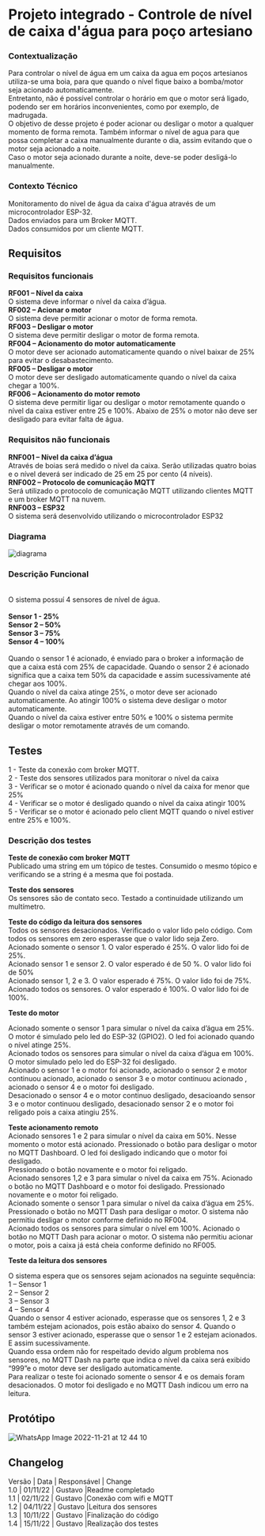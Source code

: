# Projeto integrado - Controle de nível de caixa d'água para poço artesiano

### Contextualização

Para controlar o nível de água em um caixa da agua em poços artesianos utiliza-se uma boia, para que quando o nível fique baixo a bomba/motor seja acionado automaticamente. <br>
Entretanto, não é possível controlar o horário em que o motor será ligado, podendo ser em horários inconvenientes, como por exemplo, de madrugada.  <br>
O objetivo de desse projeto é poder acionar ou desligar o motor a qualquer momento de forma remota. Também informar o nível de agua para que possa completar a caixa manualmente durante o dia, assim evitando que o motor seja acionado a noite. <br>
Caso o motor seja acionado durante a noite, deve-se poder desligá-lo manualmente. <br>


### Contexto Técnico

Monitoramento do nivel de água da caixa d'água através de um microcontrolador ESP-32. <br>
Dados enviados para um Broker MQTT. <br>
Dados consumidos por um cliente MQTT. <br>

## Requisitos

### Requisitos funcionais

<b>RF001 – Nível da caixa</b><br>
O sistema deve informar o nível da caixa d’água.<br>
<b>RF002 – Acionar o motor</b> <br>
O sistema deve permitir acionar o motor de forma remota.  <br>
<b>RF003 – Desligar o motor</b> <br>
O sistema deve permitir desligar o motor de forma remota. <br>
<b>RF004 – Acionamento do motor automaticamente</b>  <br>
O motor deve ser acionado automaticamente quando o nível baixar de 25% para evitar o desabastecimento. <br>
<b>RF005 – Desligar o motor</b> <br>
O motor deve ser desligado automaticamente quando o nível da caixa chegar a 100%. <br>
<b>RF006 – Acionamento do motor remoto</b> <br>
O sistema deve permitir ligar ou desligar o motor remotamente quando o nível da caixa estiver entre 25 e 100%. Abaixo de 25% o motor não deve ser desligado para evitar falta de água. <br>

### Requisitos não funcionais

<b>RNF001 – Nível da caixa d’água</b><br>
Através de boias será medido o nível da caixa. Serão utilizadas quatro boias e o nível deverá ser indicado de 25 em 25 por cento (4 níveis).<br>
<b>RNF002 – Protocolo de comunicação MQTT</b><br>
Será utilizado o protocolo de comunicação MQTT utilizando clientes MQTT e um broker MQTT na nuvem.<br>
<b>RNF003 – ESP32</b><br>
O sistema será desenvolvido utilizando o microcontrolador ESP32<br>

### Diagrama

![diagrama](https://user-images.githubusercontent.com/46695647/200136950-279a5a30-f1a9-4d95-9d20-b016de873bc5.jpg)

### Descrição Funcional
<br>
O sistema possuí 4 sensores de nível de água.<br>
<br>
<b>Sensor 1 - 25% </b><br>
<b>Sensor 2 – 50% </b><br>
<b>Sensor 3 – 75% </b><br>
<b>Sensor 4 – 100% </b><br>
<br>
Quando o sensor 1 é acionado, é enviado para o broker a informação de que a caixa está com 25% de capacidade. Quando o sensor 2 é acionado significa que a caixa tem 50% da capacidade e assim sucessivamente até chegar aos 100%.<br>
Quando o nível da caixa atinge 25%, o motor deve ser acionado automaticamente. Ao atingir 100% o sistema deve desligar o motor automaticamente.<br>
Quando o nível da caixa estiver entre 50% e 100% o sistema permite desligar o motor remotamente através de um comando.<br>

## Testes

1 - Teste da conexão com broker MQTT.<br>
2 - Teste dos sensores utilizados para monitorar o nível da caixa<br>
3 - Verificar se o motor é acionado quando o nível da caixa for menor que 25%<br>
4 - Verificar se o motor é desligado quando o nível da caixa atingir 100%<br>
5 - Verificar se o motor é acionado pelo client MQTT quando o nível estiver entre 25% e 100%.<br>

### Descrição dos testes
<b>Teste de conexão com broker MQTT </b><br>
Publicado uma string em um tópico de testes. Consumido o mesmo tópico e verificando se a string é a mesma que foi postada.<br>

<b>Teste dos sensores </b><br>
Os sensores são de contato seco. Testado a continuidade utilizando um multímetro.<br>

<b>Teste do código da leitura dos sensores </b><br>
Todos os sensores desacionados. Verificado o valor lido pelo código. Com todos os sensores em zero esperasse que o valor lido seja Zero.<br>
Acionado somente o sensor 1. O valor esperado é 25%. O valor lido foi de 25%.<br>
Acionado sensor 1 e sensor 2. O valor esperado é de 50 %. O valor lido foi de 50%<br>
Acionado sensor 1, 2 e 3. O valor esperado é 75%. O valor lido foi de 75%.<br>
Acionado todos os sensores. O valor esperado é 100%. O valor lido foi de 100%.<br>

<b>Teste do motor </b><br>

Acionado somente o sensor 1 para simular o nível da caixa d’água em 25%. O motor é simulado pelo led do ESP-32 (GPIO2). O led foi acionado quando o nível atinge 25%.<br>
Acionado todos os sensores para simular o nível da caixa d’água em 100%. O motor simulado pelo led do ESP-32 foi desligado.<br>
Acionado o sensor 1 e o motor foi acionado, acionado o sensor 2 e motor continuou acionado, acionado o sensor 3 e o motor continuou acionado , acionado o sensor 4 e o motor foi desligado.<br>
Desacionado o sensor 4 e o motor continuo desligado, desacioando sensor 3 e o motor continuou desligado, desacionado sensor 2 e o motor foi religado pois a caixa atingiu 25%.<br>

<b>Teste acionamento remoto </b><br>
Acionado sensores 1 e 2 para simular o nível da caixa em 50%. Nesse momento o motor está acionado. Pressionado o botão para desligar o motor no MQTT Dashboard. O led foi desligado indicando que o motor foi desligado.<br>
Pressionado o botão novamente e o motor foi religado.<br>
Acionado sensores 1,2 e 3 para simular o nível da caixa em 75%. Acionado o botão no MQTT Dashboard e o motor foi desligado. Pressionado novamente e o motor foi religado.<br>
Acionado somente o sensor 1 para simular o nível da caixa d’água em 25%. Pressionado o botão no MQTT Dash para desligar o motor. O sistema não permitiu desligar o motor conforme definido no RF004.<br>
Acionado todos os sensores para simular o nível em 100%. Acionado o botão no MQTT Dash para acionar o motor. O sistema não permitiu acionar o motor, pois a caixa já está cheia conforme definido no RF005.<br>

<b>Teste da leitura dos sensores </b><br>

O sistema espera que os sensores sejam acionados na seguinte sequência: <br>
1 – Sensor 1<br>
2 – Sensor 2<br>
3 – Sensor 3 <br>
4 – Sensor 4<br>
Quando o sensor 4 estiver acionado, esperasse que os sensores 1, 2 e 3 também estejam acionados, pois estão abaixo do sensor 4. Quando o sensor 3 estiver acionado, esperasse que o sensor 1 e 2 estejam acionados. E assim sucessivamente.<br>
Quando essa ordem não for respeitado devido algum problema nos sensores, no MQTT Dash na parte que indica o nível da caixa será exibido “999”e o motor deve ser desligado automaticamente.<br>
Para realizar o teste foi acionado somente o sensor 4 e os demais foram desacionados. O motor foi desligado e no MQTT Dash indicou um erro na leitura.<br>

## Protótipo
![WhatsApp Image 2022-11-21 at 12 44 10](https://user-images.githubusercontent.com/46695647/203999898-18b58d77-fc13-4c6a-985a-01553af6b5b0.jpeg)


## Changelog
Versão   |  Data     | Responsável       | Change  <br>
1.0      |  01/11/22 | Gustavo           |Readme completado <br>
1.1      |  02/11/22 | Gustavo           |Conexão com wifi e MQTT <br>
1.2      |  04/11/22 | Gustavo           |Leitura dos sensores <br>
1.3      |  10/11/22 | Gustavo           |Finalização do código  <br>
1.4      |  15/11/22 | Gustavo           |Realização dos testes <br>
